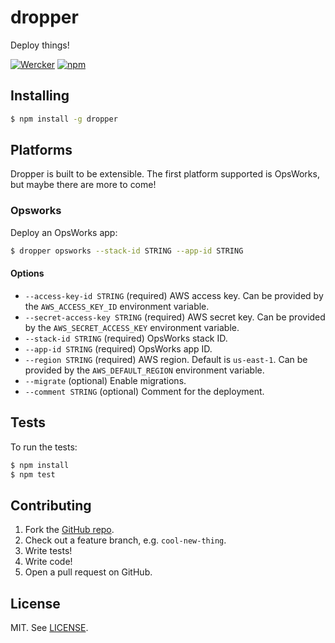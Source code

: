 # dropper

Deploy things!

[![Wercker](http://img.shields.io/wercker/ci/548e2bbd6b3ba8733d73de03.svg?style=flat)](https://app.wercker.com/project/bykey/352085a3388f20219a49083723194d0d)
[![npm](http://img.shields.io/npm/v/dropper.svg?style=flat)](https://www.npmjs.com/package/dropper)

## Installing

```bash
$ npm install -g dropper
```

## Platforms

Dropper is built to be extensible. The first platform supported is OpsWorks,
but maybe there are more to come!

### Opsworks

Deploy an OpsWorks app:

```bash
$ dropper opsworks --stack-id STRING --app-id STRING
```

#### Options

- `--access-key-id STRING` (required) AWS access key. Can be provided by the
  `AWS_ACCESS_KEY_ID` environment variable.
- `--secret-access-key STRING` (required) AWS secret key. Can be provided by
the `AWS_SECRET_ACCESS_KEY` environment variable.
- `--stack-id STRING` (required) OpsWorks stack ID.
- `--app-id STRING` (required) OpsWorks app ID.
- `--region STRING` (required) AWS region. Default is `us-east-1`. Can be
provided by the `AWS_DEFAULT_REGION` environment variable.
- `--migrate` (optional) Enable migrations.
- `--comment STRING` (optional) Comment for the deployment.

## Tests

To run the tests:

```bash
$ npm install
$ npm test
```

## Contributing

1. Fork the [GitHub repo](https://github.com/grampajoe/dropper).
2. Check out a feature branch, e.g. `cool-new-thing`.
3. Write tests!
4. Write code!
5. Open a pull request on GitHub.

## License

MIT. See [LICENSE](LICENSE).
